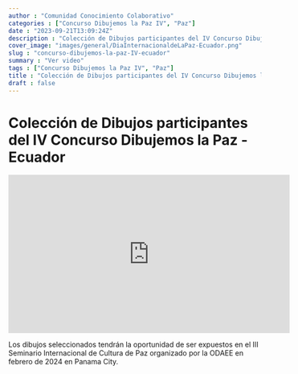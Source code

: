 ```yaml
---
author : "Comunidad Conocimiento Colaborativo"
categories : ["Concurso Dibujemos la Paz IV", "Paz"]
date : "2023-09-21T13:09:24Z"
description : "Colección de Dibujos participantes del IV Concurso Dibujemos la Paz"
cover_image: "images/general/DiaInternacionaldeLaPaz-Ecuador.png"
slug : "concurso-dibujemos-la-paz-IV-ecuador"
summary : "Ver video"
tags : ["Concurso Dibujemos la Paz IV", "Paz"]
title : "Colección de Dibujos participantes del IV Concurso Dibujemos la Paz - Ecuador"
draft : false
---
```


# Colección de Dibujos participantes del IV Concurso Dibujemos la Paz - Ecuador

<iframe width="560" height="315" src="https://www.youtube.com/embed/eBhHmcfDw8s?si=q3NKjIjs4FlaIowP" title="YouTube video player" frameborder="0" allow="accelerometer; autoplay; clipboard-write; encrypted-media; gyroscope; picture-in-picture; web-share" allowfullscreen></iframe>


Los dibujos seleccionados tendrán la oportunidad de ser expuestos en el III Seminario Internacional de Cultura de Paz organizado por la ODAEE en febrero de 2024 en Panama City.
